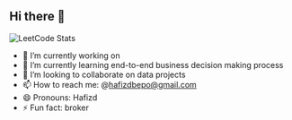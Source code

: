 ## Hi there 👋

![LeetCode Stats](https://leetcard.jacoblin.cool/harkamuhammad?theme=wtf&font=Poppins&ext=activity)

- 🔭 I’m currently working on 
- 🌱 I’m currently learning end-to-end business decision making process
- 👯 I’m looking to collaborate on data projects
- 📫 How to reach me: @hafizdbepo@gmail.com
- 😄 Pronouns: Hafizd
- ⚡ Fun fact: broker

